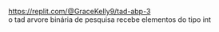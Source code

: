 https://replit.com/@GraceKelly9/tad-abp-3
<br>
o tad arvore binária de pesquisa recebe elementos do tipo int
